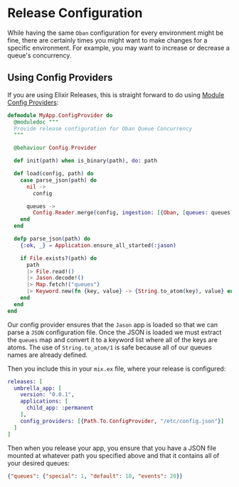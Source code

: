 # Release Configuration

While having the same `Oban` configuration for every environment might be fine,
there are certainly times you might want to make changes for a specific
environment. For example, you may want to increase or decrease a queue's
concurrency.

## Using Config Providers

If you are using Elixir Releases, this is straight forward to do using [Module
Config Providers][mcp]:


```elixir
defmodule MyApp.ConfigProvider do
  @moduledoc """
  Provide release configuration for Oban Queue Concurrency
  """

  @behaviour Config.Provider

  def init(path) when is_binary(path), do: path

  def load(config, path) do
    case parse_json(path) do
      nil ->
        config

      queues ->
        Config.Reader.merge(config, ingestion: [{Oban, [queues: queues]}])
    end
  end

  defp parse_json(path) do
    {:ok, _} = Application.ensure_all_started(:jason)

    if File.exists?(path) do
      path
      |> File.read!()
      |> Jason.decode!()
      |> Map.fetch!("queues")
      |> Keyword.new(fn {key, value} -> {String.to_atom(key), value} end)
    end
  end
end
```

Our config provider ensures that the `Jason` app is loaded so that we can parse
a `JSON` configuration file. Once the JSON is loaded we must extract the
`queues` map and convert it to a keyword list where all of the keys are atoms.
The use of `String.to_atom/1` is safe because all of our queues names are
already defined.

Then you include this in your `mix.ex` file, where your release is configured:

```elixir
releases: [
  umbrella_app: [
    version: "0.0.1",
    applications: [
      child_app: :permanent
    ],
    config_providers: [{Path.To.ConfigProvider, "/etc/config.json"}]
  ]
]
```

Then when you release your app, you ensure that you have a JSON file mounted at
whatever path you specified above and that it contains all of your desired queues:

```json
{"queues": {"special": 1, "default": 10, "events": 20}}
```

[mcp]: https://hexdocs.pm/mix/Mix.Tasks.Release.html#module-config-providers

